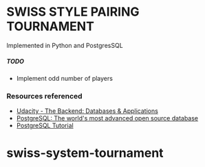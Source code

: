 # SWISS STYLE PAIRING TOURNAMENT
Implemented in Python and PostgresSQL




##### TODO
* Implement odd number of players

### Resources referenced
* [Udacity - The Backend: Databases & Applications](https://classroom.udacity.com/nanodegrees/nd004)
* [PostgreSQL: The world's most advanced open source database](https://postgresql.org)
* [PostgreSQL Tutorial](http://www.postgresqltutorial.com/)
# swiss-system-tournament
